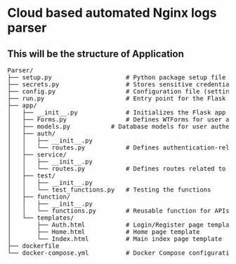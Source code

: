 # Cloud based automated Nginx logs parser

<html>
<head></head>
<body>
<h2>This will be the structure of Application</h2>
<pre>
Parser/
├── setup.py                    # Python package setup file
├── secrets.py                  # Stores sensitive credentials (database URL, API keys, secret keys)
├── config.py                   # Configuration file (settings for Flask, database, logging)
├── run.py                      # Entry point for the Flask application
├── app/
│   ├── __init__.py             # Initializes the Flask app and registers Blueprints
│   ├── Forms.py                # Defines WTForms for user authentication and other inputs
│   ├── models.py           # Database models for user authentication (User table, tokens)
│   ├── auth/                  
│   │   ├── __init__.py         
│   │   └── routes.py           # Defines authentication-related routes (login, logout, register)
│   ├── service/                
│   │   ├── __init__.py         
│   │   └── routes.py           # Defines routes related to log parsing and processing
│   ├── test/                
│   │   ├── __init__.py         
│   │   └── test_functions.py   # Testing the functions  
│   ├── function/                
│   │   ├── __init__.py         
│   │   └── functions.py        # Reusable function for APIs
│   └── templates/              
│       ├── Auth.html           # Login/Register page template
│       ├── Home.html           # Home page template
│       └── Index.html          # Main index page template
├── dockerfile                  
└── docker-compose.yml          # Docker Compose configuration for running the app with dependencies
</pre>
</body>
</html>